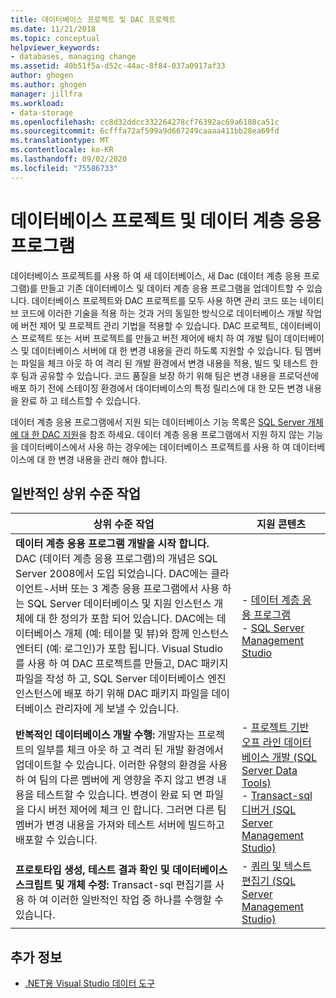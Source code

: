 ```yaml
---
title: 데이터베이스 프로젝트 및 DAC 프로젝트
ms.date: 11/21/2018
ms.topic: conceptual
helpviewer_keywords:
- databases, managing change
ms.assetid: 40b51f5a-d52c-44ac-8f84-037a0917af33
author: ghogen
ms.author: ghogen
manager: jillfra
ms.workload:
- data-storage
ms.openlocfilehash: cc8d32ddcc332264278cf76392ac69a6188ca51c
ms.sourcegitcommit: 6cfffa72af599a9d667249caaaa411bb28ea69fd
ms.translationtype: MT
ms.contentlocale: ko-KR
ms.lasthandoff: 09/02/2020
ms.locfileid: "75586733"
---
```

# <a name="database-projects-and-data-tier-applications"></a>데이터베이스 프로젝트 및 데이터 계층 응용 프로그램

데이터베이스 프로젝트를 사용 하 여 새 데이터베이스, 새 Dac (데이터 계층 응용 프로그램)를 만들고 기존 데이터베이스 및 데이터 계층 응용 프로그램을 업데이트할 수 있습니다. 데이터베이스 프로젝트와 DAC 프로젝트를 모두 사용 하면 관리 코드 또는 네이티브 코드에 이러한 기술을 적용 하는 것과 거의 동일한 방식으로 데이터베이스 개발 작업에 버전 제어 및 프로젝트 관리 기법을 적용할 수 있습니다. DAC 프로젝트, 데이터베이스 프로젝트 또는 서버 프로젝트를 만들고 버전 제어에 배치 하 여 개발 팀이 데이터베이스 및 데이터베이스 서버에 대 한 변경 내용을 관리 하도록 지원할 수 있습니다. 팀 멤버는 파일을 체크 아웃 하 여 격리 된 개발 환경에서 변경 내용을 적용, 빌드 및 테스트 한 후 팀과 공유할 수 있습니다. 코드 품질을 보장 하기 위해 팀은 변경 내용을 프로덕션에 배포 하기 전에 스테이징 환경에서 데이터베이스의 특정 릴리스에 대 한 모든 변경 내용을 완료 하 고 테스트할 수 있습니다.

데이터 계층 응용 프로그램에서 지원 되는 데이터베이스 기능 목록은 [SQL Server 개체에 대 한 DAC 지원](/sql/relational-databases/data-tier-applications/dac-support-for-sql-server-objects-and-versions)을 참조 하세요. 데이터 계층 응용 프로그램에서 지원 하지 않는 기능을 데이터베이스에서 사용 하는 경우에는 데이터베이스 프로젝트를 사용 하 여 데이터베이스에 대 한 변경 내용을 관리 해야 합니다.

## <a name="common-high-level-tasks"></a>일반적인 상위 수준 작업

| 상위 수준 작업 | 지원 콘텐츠 |
| - | - |
| **데이터 계층 응용 프로그램 개발을 시작 합니다.** DAC (데이터 계층 응용 프로그램)의 개념은 SQL Server 2008에서 도입 되었습니다. DAC에는 클라이언트-서버 또는 3 계층 응용 프로그램에서 사용 하는 SQL Server 데이터베이스 및 지원 인스턴스 개체에 대 한 정의가 포함 되어 있습니다. DAC에는 데이터베이스 개체 (예: 테이블 및 뷰)와 함께 인스턴스 엔터티 (예: 로그인)가 포함 됩니다. Visual Studio를 사용 하 여 DAC 프로젝트를 만들고, DAC 패키지 파일을 작성 하 고, SQL Server 데이터베이스 엔진 인스턴스에 배포 하기 위해 DAC 패키지 파일을 데이터베이스 관리자에 게 보낼 수 있습니다. | - [데이터 계층 응용 프로그램](/sql/relational-databases/data-tier-applications/data-tier-applications)<br />- [SQL Server Management Studio](/sql/ssms/sql-server-management-studio-ssms) |
| **반복적인 데이터베이스 개발 수행:** 개발자는 프로젝트의 일부를 체크 아웃 하 고 격리 된 개발 환경에서 업데이트할 수 있습니다. 이러한 유형의 환경을 사용 하 여 팀의 다른 멤버에 게 영향을 주지 않고 변경 내용을 테스트할 수 있습니다. 변경이 완료 되 면 파일을 다시 버전 제어에 체크 인 합니다. 그러면 다른 팀 멤버가 변경 내용을 가져와 테스트 서버에 빌드하고 배포할 수 있습니다. | - [프로젝트 기반 오프 라인 데이터베이스 개발 (SQL Server Data Tools)](/sql/ssdt/project-oriented-offline-database-development)<br />- [Transact-sql 디버거 (SQL Server Management Studio)](/sql/ssms/scripting/transact-sql-debugger) |
| **프로토타입 생성, 테스트 결과 확인 및 데이터베이스 스크립트 및 개체 수정:** Transact-sql 편집기를 사용 하 여 이러한 일반적인 작업 중 하나를 수행할 수 있습니다. | - [쿼리 및 텍스트 편집기 (SQL Server Management Studio)](/sql/ssms/scripting/query-and-text-editors-sql-server-management-studio) |

## <a name="see-also"></a>추가 정보

- [.NET용 Visual Studio 데이터 도구](../data-tools/visual-studio-data-tools-for-dotnet.md)
